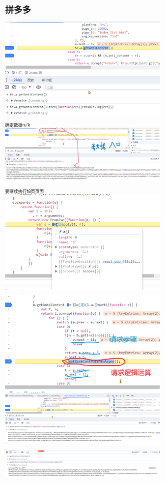 
# 拼多多

![输入图片说明](/imgs/2023-12-27/vO4e28LkpSqG9PXG.png)

确定数据ru'k
![输入图片说明](/imgs/2023-12-27/xSnVc3GI2KEUqS73.png)

要继续执行f8页页面
![输入图片说明](/imgs/2023-12-27/GO6OiZugYchvr4L7.png)



![输入图片说明](/imgs/2023-12-27/CFF2PgSgb8jRiG93.png)
![输入图片说明](/imgs/2023-12-27/NWbSC9d4VrUmUL9M.png)

![输入图片说明](/imgs/2023-12-27/z4lanzasn0cV1wwy.png)


<!--stackedit_data:
eyJkaXNjdXNzaW9ucyI6eyJCRkFSOTVyMHBvaVV3bnRRIjp7In
N0YXJ0IjoxNzksImVuZCI6MTc5LCJ0ZXh0Ijoic3dpdGNoIn19
LCJjb21tZW50cyI6eyJLQ3N3YmxvM0kxcVVVbDZGIjp7ImRpc2
N1c3Npb25JZCI6IkJGQVI5NXIwcG9pVXdudFEiLCJzdWIiOiJn
aDoxMTI1MzExOTgiLCJ0ZXh0Ijoic3dpdGNo55So5rOVIiwiY3
JlYXRlZCI6MTcwMzY1MzIyNjQwNX19LCJoaXN0b3J5IjpbNzk4
MDQ3MTk0LC0xODQ2NzMwMjQyLDY4NDI5OTQxMCwtMTIxMTY3NT
cyNCwtNjUxNTQ3Mzg5LC02ODM4Njg3MTgsODA5NTk1MDUwLC0x
MjM5NTgxMjUxLC0yMTQ1Mzc5ODQ2LDIxMzI4NDEyOTUsMTk5Mz
ExNTY1Niw4MDQ3OTE1MCwtNzg0NTQ5NTgwLDgxODUyNTg0MCw4
NDk5NTIyXX0=
-->
